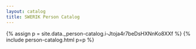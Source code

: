 ```yaml
---
layout: catalog
title: SWERIK Person Catalog
---
```

{% assign p = site.data._person-catalog.i-Jtoja4r7beDsHXNnKo8XXf %}
{% include person-catalog.html p=p %}

